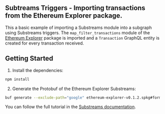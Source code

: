 ## Subtreams Triggers - Importing transactions from the Ethereum Explorer package.

This a basic example of importing a Substreams module into a subgraph using Substreams triggers. The `map_filter_transactions` module of the [Ethereum Explorer](https://github.com/streamingfast/substreams-explorers/tree/main/ethereum-explorer) package is imported and a `Transaction` GraphQL entity is created for every transaction received.

## Getting Started

1. Install the dependencies:

```bash
npm install
```

2. Generate the Protobuf of the Ethereum Explorer Substreams:

```bash
buf generate --exclude-path="google" ethereum-explorer-v0.1.2.spkg#format=bin
```

You can follow the full tutorial in the [Substreams documentation](https://substreams.streamingfast.io/documentation/consume/subgraph/triggers).
